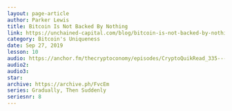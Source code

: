 ```yaml
---
layout: page-article
author: Parker Lewis
title: Bitcoin Is Not Backed By Nothing
link: https://unchained-capital.com/blog/bitcoin-is-not-backed-by-nothing/
category: Bitcoin's Uniqueness
date: Sep 27, 2019
lesson: 10
audio: https://anchor.fm/thecryptoconomy/episodes/CryptoQuikRead_335---Bitcoin-is-Not-Backed-by-Nothing-Parker-Lewis-e9v1rs/a-a18o11t
audio2: 
audio3: 
star: 
archive: https://archive.ph/FvcEm
series: Gradually, Then Suddenly
seriesnr: 8
---
```

